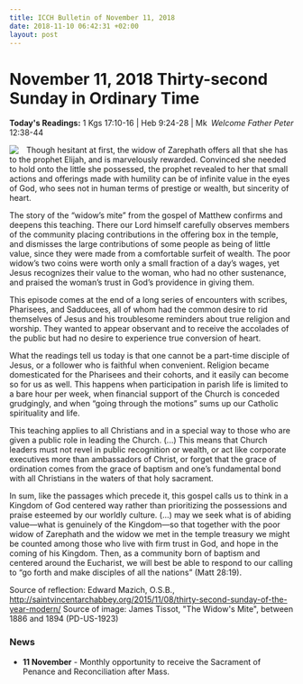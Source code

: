 ```yaml
---
title: ICCH Bulletin of November 11, 2018
date: 2018-11-10 06:42:31 +02:00
layout: post
---
```


# November 11, 2018 Thirty-second Sunday in Ordinary Time
<span style="float: right"><em>Welcome Father Peter</em></span>
**Today's Readings:** 1 Kgs 17:10-16 | Heb 9:24-28 | Mk 12:38-44


<img style="float: left; margin-right: 1em;" src="https://upload.wikimedia.org/wikipedia/commons/8/8c/Brooklyn_Museum_-_The_Widow%27s_Mite_%28Le_denier_de_la_veuve%29_-_James_Tissot.jpg">

Though hesitant at first, the widow of Zarephath offers all that she has to the prophet Elijah, and is marvelously rewarded. Convinced she needed to hold onto the little she possessed, the prophet revealed to her that small actions and offerings made with humility can be of infinite value in the eyes of God, who sees not in human terms of prestige or wealth, but sincerity of heart.

The story of the “widow’s mite” from the gospel of Matthew confirms and deepens this teaching. There our Lord himself carefully observes members of the community placing contributions in the offering box in the temple, and dismisses the large contributions of some people as being of little value, since they were made from a comfortable surfeit of wealth. The poor widow’s two coins were worth only a small fraction of a day’s wages, yet Jesus recognizes their value to the woman, who had no other sustenance, and praised the woman’s trust in God’s providence in giving them.

This episode comes at the end of a long series of encounters with scribes, Pharisees, and Sadducees, all of whom had the common desire to rid themselves of Jesus and his troublesome reminders about true religion and worship. They wanted to appear observant and to receive the accolades of the public but had no desire to experience true conversion of heart.

What the readings tell us today is that one cannot be a part-time disciple of Jesus, or a follower who is faithful when convenient. Religion became domesticated for the Pharisees and their cohorts, and it easily can become so for us as well. This happens when participation in parish life is limited to a bare hour per week, when financial support of the Church is conceded grudgingly, and when “going through the motions” sums up our Catholic spirituality and life.

This teaching applies to all Christians and in a special way to those who are given a public role in leading the Church. (...) This means that Church leaders must not revel in public recognition or wealth, or act like corporate executives more than ambassadors of Christ, or forget that the grace of ordination comes from the grace of baptism and one’s fundamental bond with all Christians in the waters of that holy sacrament.

In sum, like the passages which precede it, this gospel calls us to think in a Kingdom of God centered way rather than prioritizing the possessions and praise esteemed by our worldly culture. (...) may we seek what is of abiding value—what is genuinely of the Kingdom—so that together with the poor widow of Zarephath and the widow we met in the temple treasury we might be counted among those who live with firm trust in God, and hope in the coming of his Kingdom. Then, as a community born of baptism and centered around the Eucharist, we will best be able to respond to our calling to “go forth and make disciples of all the nations” (Matt 28:19).

Source of reflection: Edward Mazich, O.S.B., http://saintvincentarchabbey.org/2015/11/08/thirty-second-sunday-of-the-year-modern/
Source of image: James Tissot, "The Widow's Mite", between 1886 and 1894 (PD-US-1923)

### News 

* **11 November** - Monthly opportunity to receive the Sacrament of Penance and Reconciliation after Mass.
